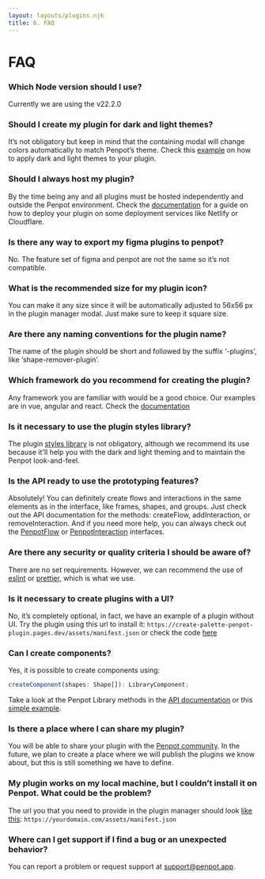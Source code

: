 ```yaml
---
layout: layouts/plugins.njk
title: 6. FAQ
---
```


# FAQ

### Which Node version should I use?

Currently we are using the v22.2.0

### Should I create my plugin for dark and light themes?

It’s not obligatory but keep in mind that the containing modal will change colors automatically to match Penpot’s theme. Check this <a target="_blank" href="https://github.com/penpot/penpot-plugins-samples/tree/main/theme">example</a> on how to apply dark and light themes to your plugin.

### Should I always host my plugin?

By the time being any and all plugins must be hosted independently and outside the Penpot environment. Check the <a target="_blank" href="/plugins/deployment/">documentation</a> for a guide on how to deploy your plugin on some deployment services like Netlify or Cloudflare.

### Is there any way to export my figma plugins to penpot?

No. The feature set of figma and penpot are not the same so it’s not compatible.

### What is the recommended size for my plugin icon?

You can make it any size since it will be automatically adjusted to 56x56 px in the plugin manager modal. Just make sure to keep it square size.

### Are there any naming conventions for the plugin name?

The name of the plugin should be short and followed by the suffix ‘-plugins’, like ‘shape-remover-plugin’.

### Which framework do you recommend for creating the plugin?

Any framework you are familiar with would be a good choice. Our examples are in vue, angular and react. Check the <a target="_blank" href="/plugins/create-a-plugin/">documentation</a>

### Is it necessary to use the plugin styles library?

The plugin <a target="_blank" href="https://www.npmjs.com/package/@penpot/plugin-styles">styles library</a> is not obligatory, although we recommend its use because it'll help you with the dark and light theming and to maintain the Penpot look-and-feel.

### Is the API ready to use the prototyping features?

Absolutely! You can definitely create flows and interactions in the same elements as in the interface, like frames, shapes, and groups. Just check out the API documentation for the methods: createFlow, addInteraction, or removeInteraction. And if you need more help, you can always check out the <a target="_blank" href="https://penpot-plugins-api-doc.pages.dev/interfaces/PenpotFlow">PenpotFlow</a> or <a target="_blank" href="https://penpot-plugins-api-doc.pages.dev/interfaces/PenpotInteraction">PenpotInteraction</a> interfaces.

### Are there any security or quality criteria I should be aware of?

There are no set requirements. However, we can recommend the use of <a target="_blank" href="https://typescript-eslint.io/">eslint</a> or <a target="_blank" href="https://prettier.io/">prettier</a>, which is what we use.

### Is it necessary to create plugins with a UI?

No, it’s completely optional, in fact, we have an example of a plugin without UI. Try the plugin using this url to install it: <code class="language-js">https:\/\/create-palette-penpot-plugin.pages.dev/assets/manifest.json</code> or check the code <a target="_blank" href="https://github.com/penpot/penpot-plugins/tree/main/apps/create-palette-plugin">here</a>

### Can I create components?

Yes, it is possible to create components using:

```js
createComponent(shapes: Shape[]): LibraryComponent;
```

Take a look at the Penpot Library methods in the <a target="_blank" href="https://penpot-plugins-api-doc.pages.dev/interfaces/Library">API documentation</a> or this <a target="_blank" href="https://github.com/penpot/penpot-plugins-samples/tree/main/components-library">simple example</a>.

### Is there a place where I can share my plugin?

You will be able to share your plugin with the <a target="_blank" href="https://community.penpot.app/">Penpot community</a>. In the future, we plan to create a place where we will publish the plugins we know about, but this is still something we have to define.

### My plugin works on my local machine, but I couldn’t install it on Penpot. What could be the problem?

The url you that you need to provide in the plugin manager should look <a target="_blank" href="/plugins/create-a-plugin/#2.6.-step-6.-configure-the-manifest-file">like this</a>: <code class="language-bash">https:\/\/yourdomain.com/assets/manifest.json</code>

### Where can I get support if I find a bug or an unexpected behavior?

You can report a problem or request support at <a href="mailto:support@penpot.app">support@penpot.app</a>.
